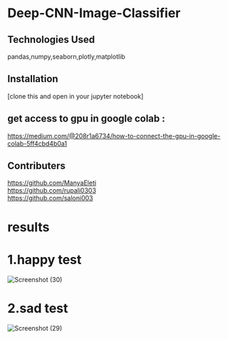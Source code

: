 # Deep-CNN-Image-Classifier
## Technologies Used
pandas,numpy,seaborn,plotly,matplotlib

## Installation
[clone this and open in your jupyter notebook]

## get access to gpu in google colab :
https://medium.com/@208r1a6734/how-to-connect-the-gpu-in-google-colab-5ff4cbd4b0a1

## Contributers
https://github.com/ManyaEleti  </br>
https://github.com/rupali0303  </br>
https://github.com/saloni003 </br>


# results
# 1.happy test
![Screenshot (30)](https://github.com/jyashwanthraj/Deep-CNN-Image-Classifier/assets/77779431/aa1ba9f8-8937-4c6b-bc77-61807e21c566)
# 2.sad test
![Screenshot (29)](https://github.com/jyashwanthraj/Deep-CNN-Image-Classifier/assets/77779431/67d57151-36f8-43c7-be4b-9eab8564aba8)



